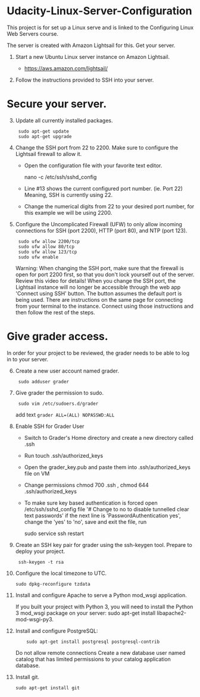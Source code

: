 # Udacity-Linux-Server-Configuration
This project is for set up a Linux serve and is linked to the Configuring Linux Web Servers course. 

The server is created with Amazon Lightsail for this. 
Get your server.

1. Start a new Ubuntu Linux server instance on Amazon Lightsail. 
	- https://aws.amazon.com/lightsail/
		
2. Follow the instructions provided to SSH into your server. 

# Secure your server.

3. Update all currently installed packages.

	 	sudo apt-get update
	 	sudo apt-get upgrade
	 
4. Change the SSH port from 22 to 2200. Make sure to configure the Lightsail firewall to allow it.

	- Open the configuration file with your favorite text editor.
		
		nano -c /etc/ssh/sshd_config	

	- Line #13 shows the current configured port number. (ie. Port 22) Meaning, SSH is currently using 22.
	- Change the numerical digits from 22 to your desired port number, for this example we will be using 2200.

5. Configure the Uncomplicated Firewall (UFW) to only allow incoming connections for SSH (port 2200), HTTP (port 80), and NTP (port 123).
		
		sudo ufw allow 2200/tcp
		sudo ufw allow 80/tcp
		sudo ufw allow 123/tcp
		sudo ufw enable
   
	 Warning: When changing the SSH port, make sure that the firewall is open for port 2200 first, so that you don't lock yourself out of the server. Review this video for details! When you change the SSH port, the Lightsail instance will no longer be accessible through the web app 'Connect using SSH' button. The button assumes the default port is being used. There are instructions on the same page for connecting from your terminal to the instance. Connect using those instructions and then follow the rest of the steps.

# Give grader access.

In order for your project to be reviewed, the grader needs to be able to log in to your server.

6. Create a new user account named grader.
	
		sudo adduser grader

7. Give grader the permission to sudo.

		sudo vim /etc/sudoers.d/grader
   add text `grader ALL=(ALL) NOPASSWD:ALL`

8. Enable SSH for Grader User
	- Switch to Grader's Home directory and create a new directory called .ssh
	- Run touch .ssh/authorized_keys
	- Open the grader_key.pub and paste them into .ssh/authorized_keys file on VM
	- Change permissions chmod 700 .ssh , chmod 644 .ssh/authorized_keys
	- To make sure key based authentication is forced open /etc/ssh/sshd_config file '# Change to no to disable tunnelled clear text passwords' if the next line is 'PasswordAuthentication yes', change the 'yes' to 'no', save and exit the file, run 
	
		sudo service ssh restart

9. Create an SSH key pair for grader using the ssh-keygen tool. Prepare to deploy your project.
		
		ssh-keygen -t rsa

10. Configure the local timezone to UTC.

		sudo dpkg-reconfigure tzdata
		
11. Install and configure Apache to serve a Python mod_wsgi application.
		
    If you built your project with Python 3, you will need to install the Python 3 mod_wsgi package on your server: sudo apt-get install libapache2-mod-wsgi-py3.

12. Install and configure PostgreSQL:

			sudo apt-get install postgresql postgresql-contrib
    Do not allow remote connections
    Create a new database user named catalog that has limited permissions to your catalog application database.

13. Install git.

		sudo apt-get install git
